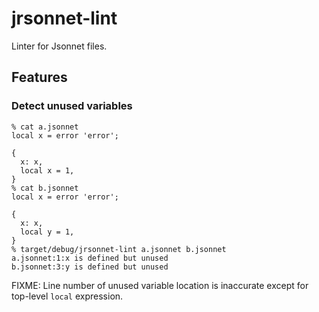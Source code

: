 # jrsonnet-lint
Linter for Jsonnet files.

## Features
### Detect unused variables

```
% cat a.jsonnet
local x = error 'error';

{
  x: x,
  local x = 1,
}
% cat b.jsonnet
local x = error 'error';

{
  x: x,
  local y = 1,
}
% target/debug/jrsonnet-lint a.jsonnet b.jsonnet
a.jsonnet:1:x is defined but unused
b.jsonnet:3:y is defined but unused
```

FIXME: Line number of unused variable location is inaccurate except for top-level `local` expression.

